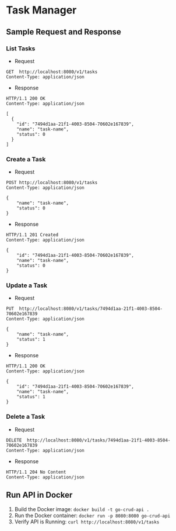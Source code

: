 # Task Manager

## Sample Request and Response
### List Tasks
* Request
```
GET  http://localhost:8080/v1/tasks
Content-Type: application/json
```

* Response
```
HTTP/1.1 200 OK
Content-Type: application/json

[
  {
    "id": "7494d1aa-21f1-4003-8504-70602e167839",
    "name": "task-name",
    "status": 0
  }
]
```

### Create a Task
* Request
```
POST http://localhost:8080/v1/tasks
Content-Type: application/json

{
    "name": "task-name",
    "status": 0
}
```

* Response
```
HTTP/1.1 201 Created
Content-Type: application/json

{
    "id": "7494d1aa-21f1-4003-8504-70602e167839",
    "name": "task-name",
    "status": 0
}
```

### Update a Task
* Request
```
PUT  http://localhost:8080/v1/tasks/7494d1aa-21f1-4003-8504-70602e167839
Content-Type: application/json

{
    "name": "task-name",
    "status": 1
}
```

* Response
```
HTTP/1.1 200 OK
Content-Type: application/json

{
    "id": "7494d1aa-21f1-4003-8504-70602e167839",
    "name": "task-name",
    "status": 1
}
```

### Delete a Task
* Request
```
DELETE  http://localhost:8080/v1/tasks/7494d1aa-21f1-4003-8504-70602e167839
Content-Type: application/json
```

* Response
```
HTTP/1.1 204 No Content
Content-Type: application/json
```

## Run API in Docker
1. Build the Docker image: `docker build -t go-crud-api .`
2. Run the Docker container: `docker run -p 8080:8080 go-crud-api`
3. Verify API is Running: `curl http://localhost:8080/v1/tasks`